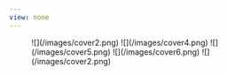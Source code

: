 ```yaml
---
view: none
---
```

<div id="slider">
<figure>
![](/images/cover2.png)
![](/images/cover4.png)
![](/images/cover5.png)
![](/images/cover6.png)
![](/images/cover2.png)
</figure>
</div>